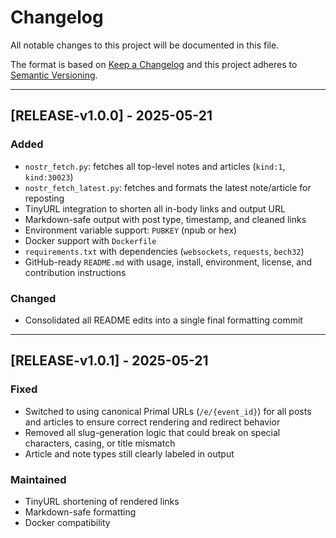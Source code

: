# Changelog

All notable changes to this project will be documented in this file.

The format is based on [Keep a Changelog](https://keepachangelog.com/en/1.0.0/)
and this project adheres to [Semantic Versioning](https://semver.org/).

---

## [RELEASE-v1.0.0] - 2025-05-21

### Added
- `nostr_fetch.py`: fetches all top-level notes and articles (`kind:1`, `kind:30023`)
- `nostr_fetch_latest.py`: fetches and formats the latest note/article for reposting
- TinyURL integration to shorten all in-body links and output URL
- Markdown-safe output with post type, timestamp, and cleaned links
- Environment variable support: `PUBKEY` (npub or hex)
- Docker support with `Dockerfile`
- `requirements.txt` with dependencies (`websockets`, `requests`, `bech32`)
- GitHub-ready `README.md` with usage, install, environment, license, and contribution instructions

### Changed
- Consolidated all README edits into a single final formatting commit

---

## [RELEASE-v1.0.1] - 2025-05-21

### Fixed
- Switched to using canonical Primal URLs (`/e/{event_id}`) for all posts and articles to ensure correct rendering and redirect behavior
- Removed all slug-generation logic that could break on special characters, casing, or title mismatch
- Article and note types still clearly labeled in output

### Maintained
- TinyURL shortening of rendered links
- Markdown-safe formatting
- Docker compatibility


